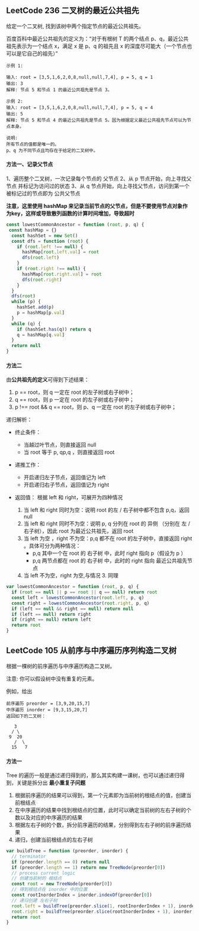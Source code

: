 <h2 id="1">LeetCode 236 二叉树的最近公共祖先</h2>

给定一个二叉树, 找到该树中两个指定节点的最近公共祖先。  

百度百科中最近公共祖先的定义为：“对于有根树 T 的两个结点 p、q，最近公共祖先表示为一个结点 x，满足 x 是 p、q 的祖先且 x 的深度尽可能大（一个节点也可以是它自己的祖先）”  

    示例 1:

    输入: root = [3,5,1,6,2,0,8,null,null,7,4], p = 5, q = 1
    输出: 3
    解释: 节点 5 和节点 1 的最近公共祖先是节点 3。

    示例 2:
    输入: root = [3,5,1,6,2,0,8,null,null,7,4], p = 5, q = 4
    输出: 5
    解释: 节点 5 和节点 4 的最近公共祖先是节点 5。因为根据定义最近公共祖先节点可以为节点本身。
     
    说明:
    所有节点的值都是唯一的。
    p、q 为不同节点且均存在于给定的二叉树中。
  

#### 方法一、记录父节点
1、遍历整个二叉树，一次记录每个节点的 父节点
2、从 p 节点开始，向上寻找父节点 并标记为访问过的状态
3、从 q 节点开始，向上寻找父节点，访问到第一个被标记过的节点即为 公共父节点

**注意，这里使用 hashMap 来记录当前节点的父节点，但是不要使用节点对象作为key，这样或导致散列函数的计算时间增加，导致超时**

```javascript
const lowestCommonAncestor = function (root, p, q) {
 const hashMap = {}
  const hashSet = new Set()
  const dfs = function (root) {
    if (root.left !== null) {
      hashMap[root.left.val] = root
      dfs(root.left)
    }
    if (root.right !== null) {
      hashMap[root.right.val] = root
      dfs(root.right)
    }
  }
  dfs(root)
  while (p) {
    hashSet.add(p)
    p = hashMap[p.val]
  }
  while (q) {
    if (hashSet.has(q)) return q
    q = hashMap[q.val]
  }
  return null
}
```

#### 方法二
由**公共祖先的定义**可得到下述结果：
1. p == root，则 q 一定在 root 的左子树或右子树中；
2. q == root，则 p 一定在 root 的左子树或右子树中；
3. p !== root && q == root，则 p、q 一定在 root 的左子树或右子树中；

递归解析：
* 终止条件：
  * 当越过叶节点，则直接返回 null 
  * 当 root 等于 p, qp,q ，则直接返回 root 

* 递推工作：
  * 开启递归左子节点，返回值记为 left 
  * 开启递归右子节点，返回值记为 right 
  
* 返回值： 根据 left 和 right，可展开为四种情况
  1. 当 left 和 right 同时为空：说明 root 的左 / 右子树中都不包含 p,q，返回 null
  2. 当 left 和 right 同时不为空：说明 p, q 分列在 root 的 异侧 （分别在 左 / 右子树），因此 root 为最近公共祖先，返回 root
  3. 当 left 为空 ，right 不为空：p,q 都不在 root 的左子树中，直接返回 right 。具体可分为两种情况：
      * p,q 其中一个在 root 的 右子树 中，此时 right 指向 p（假设为 p ）
      * p,q 两节点都在 root 的 右子树 中，此时的 right 指向 最近公共祖先节点 
  4. 当 left 不为空，right 为空,与情况 3. 同理

```javascript
var lowestCommonAncestor = function (root, p, q) {
  if (root == null || p == root || q == null) return root
  const left = lowestCommonAncestor(root.left, p, q)
  const right = lowestCommonAncestor(root.right, p, q)
  if (left == null && right == null) return null
  if (left == null) return right
  if (right == null) return left
  return root
}
```

<h2 id="2">LeetCode 105 从前序与中序遍历序列构造二叉树</h2>

根据一棵树的前序遍历与中序遍历构造二叉树。

注意: 你可以假设树中没有重复的元素。

例如，给出

    前序遍历 preorder = [3,9,20,15,7]
    中序遍历 inorder = [9,3,15,20,7]
    返回如下的二叉树：

       3
      / \
     9  20
       /  \
      15   7


#### 方法一
Tree 的遍历一般是通过递归得到的，那么其实构建一课树，也可以通过递归得到，关键是拆分出 **最小重复子问题**

1. 根据前序遍历的结果可以得到，第一个元素即为当前树的根结点的值，创建当前根结点
2. 在中序遍历的结果中找到根结点的位置，此时可以确定当前树的左右子树的个数以及对应的中序遍历的结果
3. 根据左右子树的个数，拆分前序遍历的结果，分别得到左右子树的前序遍历结果
4. 递归，创建当前根结点的左右子树

```javascript
var buildTree = function (preorder, inorder) {
  // terminator
  if (preorder.length == 0) return null
  if (preorder.length == 1) return new TreeNode(preorder[0])
  // process current logic
  // 创建当前树的 根结点
  const root = new TreeNode(preorder[0])
  // 得到根结点在 inorder 中的位置
  const rootInorderIndex = inorder.indexOf(preorder[0])
  // 递归创建 左右子树
  root.left = buildTree(preorder.slice(1, rootInorderIndex + 1), inorder.slice(0, rootInorderIndex))
  root.right = buildTree(preorder.slice(rootInorderIndex + 1), inorder.slice(rootInorderIndex + 1))
  return root
}
```